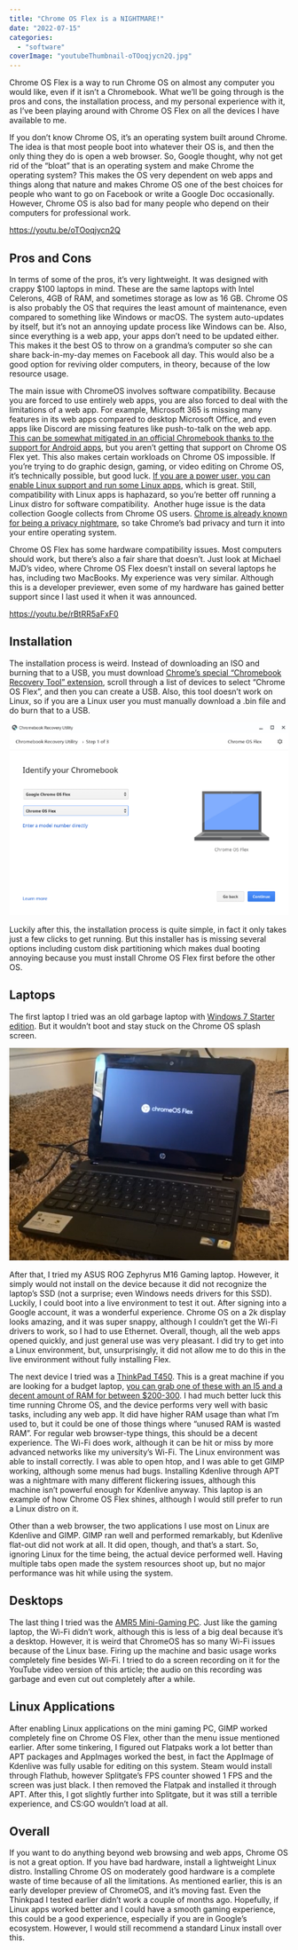 ```yaml
---
title: "Chrome OS Flex is a NIGHTMARE!"
date: "2022-07-15"
categories: 
  - "software"
coverImage: "youtubeThumbnail-oTOoqjycn2Q.jpg"
---
```


Chrome OS Flex is a way to run Chrome OS on almost any computer you would like, even if it isn’t a Chromebook. What we’ll be going through is the pros and cons, the installation process, and my personal experience with it, as I’ve been playing around with Chrome OS Flex on all the devices I have available to me. 

If you don’t know Chrome OS, it’s an operating system built around Chrome. The idea is that most people boot into whatever their OS is, and then the only thing they do is open a web browser. So, Google thought, why not get rid of the “bloat” that is an operating system and make Chrome the operating system? This makes the OS very dependent on web apps and things along that nature and makes Chrome OS one of the best choices for people who want to go on Facebook or write a Google Doc occasionally. However, Chrome OS is also bad for many people who depend on their computers for professional work.

https://youtu.be/oTOoqjycn2Q

## Pros and Cons

In terms of some of the pros, it’s very lightweight. It was designed with crappy $100 laptops in mind. These are the same laptops with Intel Celerons, 4GB of RAM, and sometimes storage as low as 16 GB. Chrome OS is also probably the OS that requires the least amount of maintenance, even compared to something like Windows or macOS. The system auto-updates by itself, but it’s not an annoying update process like Windows can be. Also, since everything is a web app, your apps don’t need to be updated either. This makes it the best OS to throw on a grandma’s computer so she can share back-in-my-day memes on Facebook all day. This would also be a good option for reviving older computers, in theory, because of the low resource usage.

The main issue with ChromeOS involves software compatibility. Because you are forced to use entirely web apps, you are also forced to deal with the limitations of a web app. For example, Microsoft 365 is missing many features in its web apps compared to desktop Microsoft Office, and even apps like Discord are missing features like push-to-talk on the web app. [This can be somewhat mitigated in an official Chromebook thanks to the support for Android apps](https://support.google.com/chromebook/answer/7021273?hl=en&ref=techhut.tv), but you aren’t getting that support on Chrome OS Flex yet. This also makes certain workloads on Chrome OS impossible. If you’re trying to do graphic design, gaming, or video editing on Chrome OS, it’s technically possible, but good luck. [If you are a power user, you can enable Linux support and run some Linux apps](https://support.google.com/chromebook/answer/9145439?hl=en&ref=techhut.tv), which is great. Still, compatibility with Linux apps is haphazard, so you’re better off running a Linux distro for software compatibility.  Another huge issue is the data collection Google collects from Chrome OS users. [Chrome is already known for being a privacy nightmare](https://www.forbes.com/sites/zakdoffman/2021/03/20/stop-using-google-chrome-on-apple-iphone-12-pro-max-ipad-and-macbook-pro/?sh=4385613c4d08&ref=techhut.tv), so take Chrome’s bad privacy and turn it into your entire operating system.

Chrome OS Flex has some hardware compatibility issues. Most computers should work, but there’s also a fair share that doesn’t. Just look at Michael MJD’s video, where Chrome OS Flex doesn’t install on several laptops he has, including two MacBooks. My experience was very similar. Although this is a developer previewer, even some of my hardware has gained better support since I last used it when it was announced. 

https://youtu.be/rBtRR5aFxF0

## Installation

The installation process is weird. Instead of downloading an ISO and burning that to a USB, you must download [Chrome’s special “Chromebook Recovery Tool” extension](https://chrome.google.com/webstore/detail/chromebook-recovery-utili/jndclpdbaamdhonoechobihbbiimdgai?ref=techhut.tv), scroll through a list of devices to select “Chrome OS Flex”, and then you can create a USB. Also, this tool doesn’t work on Linux, so if you are a Linux user you must manually download a .bin file and do burn that to a USB.

![](images/chromebook-recovery-utility.png)

Luckily after this, the installation process is quite simple, in fact it only takes just a few clicks to get running. But this installer has is missing several options including custom disk partitioning which makes dual booting annoying because you must install Chrome OS Flex first before the other OS.

## Laptops

The first laptop I tried was an old garbage laptop with [Windows 7 Starter edition](https://www.lifewire.com/stay-away-windows-7-starter-edition-3507042?ref=techhut.tv). But it wouldn’t boot and stay stuck on the Chrome OS splash screen.

![](images/chromeos-splash-screen.png)

After that, I tried my ASUS ROG Zephyrus M16 Gaming laptop. However, it simply would not install on the device because it did not recognize the laptop’s SSD (not a surprise; even Windows needs drivers for this SSD). Luckily, I could boot into a live environment to test it out. After signing into a Google account, it was a wonderful experience. Chrome OS on a 2k display looks amazing, and it was super snappy, although I couldn’t get the Wi-Fi drivers to work, so I had to use Ethernet. Overall, though, all the web apps opened quickly, and just general use was very pleasant. I did try to get into a Linux environment, but, unsurprisingly, it did not allow me to do this in the live environment without fully installing Flex.

The next device I tried was a [ThinkPad T450](https://amzn.to/3ATp8S1?ref=techhut.tv). This is a great machine if you are looking for a budget laptop, [you can grab one of these with an I5 and a decent amount of RAM for between $200-300](http://amzn.to/3ATp8S1?ref=techhut.tv). I had much better luck this time running Chrome OS, and the device performs very well with basic tasks, including any web app. It did have higher RAM usage than what I’m used to, but it could be one of those things where “unused RAM is wasted RAM”. For regular web browser-type things, this should be a decent experience. The Wi-Fi does work, although it can be hit or miss by more advanced networks like my university’s Wi-Fi. The Linux environment was able to install correctly. I was able to open htop, and I was able to get GIMP working, although some menus had bugs. Installing Kdenlive through APT was a nightmare with many different flickering issues, although this machine isn’t powerful enough for Kdenlive anyway. This laptop is an example of how Chrome OS Flex shines, although I would still prefer to run a Linux distro on it.

Other than a web browser, the two applications I use most on Linux are Kdenlive and GIMP. GIMP ran well and performed remarkably, but Kdenlive flat-out did not work at all. It did open, though, and that’s a start. So, ignoring Linux for the time being, the actual device performed well. Having multiple tabs open made the system resources shoot up, but no major performance was hit while using the system. 

## Desktops

The last thing I tried was the [AMR5 Mini-Gaming PC](https://amzn.to/3uR5ti3?ref=techhut.tv). Just like the gaming laptop, the Wi-Fi didn’t work, although this is less of a big deal because it’s a desktop. However, it is weird that ChromeOS has so many Wi-Fi issues because of the Linux base. Firing up the machine and basic usage works completely fine besides Wi-Fi. I tried to do a screen recording on it for the YouTube video version of this article; the audio on this recording was garbage and even cut out completely after a while.

## Linux Applications

After enabling Linux applications on the mini gaming PC, GIMP worked completely fine on Chrome OS Flex, other than the menu issue mentioned earlier. After some tinkering, I figured out Flatpaks work a lot better than APT packages and AppImages worked the best, in fact the AppImage of Kdenlive was fully usable for editing on this system. Steam would install through Flathub, however Splitgate’s FPS counter showed 1 FPS and the screen was just black. I then removed the Flatpak and installed it through APT. After this, I got slightly further into Splitgate, but it was still a terrible experience, and CS:GO wouldn’t load at all.

## Overall

If you want to do anything beyond web browsing and web apps, Chrome OS is not a great option. If you have bad hardware, install a lightweight Linux distro. Installing Chrome OS on moderately good hardware is a complete waste of time because of all the limitations. As mentioned earlier, this is an early developer preview of ChromeOS, and it’s moving fast. Even the Thinkpad I tested earlier didn’t work a couple of months ago. Hopefully, if Linux apps worked better and I could have a smooth gaming experience, this could be a good experience, especially if you are in Google’s ecosystem. However, I would still recommend a standard Linux install over this.
